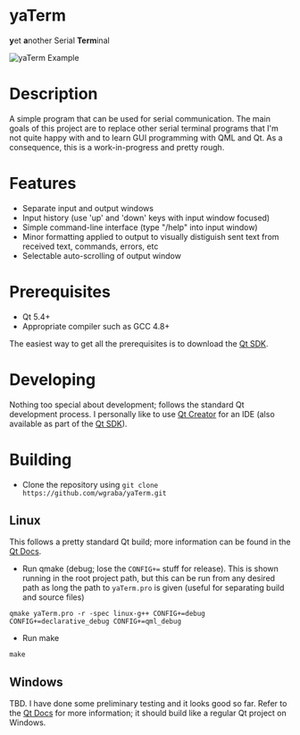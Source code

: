 yaTerm
======

**y**et **a**nother Serial **Term**inal

![yaTerm Example](https://lh5.googleusercontent.com/-TNKHbdOqvWM/VK4kNwvnhnI/AAAAAAAAD44/gLz8Ti9Kg5s/w642-h520-no/yaTerm_screenshot.png)

Description
===========

A simple program that can be used for serial communication. The main goals of this 
project are to replace other serial terminal programs that I'm not quite happy 
with and to learn GUI programming with QML and Qt. As a consequence, this
is a work-in-progress and pretty rough.

Features
========

* Separate input and output windows
* Input history (use 'up' and 'down' keys with input window focused)
* Simple command-line interface (type "/help" into input window)
* Minor formatting applied to output to visually distiguish sent text from received text, commands, errors, etc
* Selectable auto-scrolling of output window

Prerequisites
=============

* Qt 5.4+
* Appropriate compiler such as GCC 4.8+

The easiest way to get all the prerequisites is to download the [Qt SDK](http://qt-project.org/downloads).

Developing
==========

Nothing too special about development; follows the standard Qt development process. I personally like to use [Qt Creator](http://qt-project.org/wiki/Category:Tools::QtCreator) for an IDE (also available as part of the [Qt SDK](http://qt-project.org/downloads)).

Building
========

* Clone the repository using `git clone https://github.com/wgraba/yaTerm.git`

Linux
-----

This follows a pretty standard Qt build; more information can be found in the [Qt Docs](http://qt-project.org/doc/).

* Run qmake (debug; lose the `CONFIG+=` stuff for release). This is shown running in the root project path, but this can be run from any desired path as long the path to `yaTerm.pro` is given (useful for separating build and source files)

```
qmake yaTerm.pro -r -spec linux-g++ CONFIG+=debug CONFIG+=declarative_debug CONFIG+=qml_debug
```

* Run make

```
make
```

Windows
-------

TBD. I have done some preliminary testing and it looks good so far. Refer to the [Qt Docs](http://qt-project.org/doc/) for more information; it should build like a regular Qt project on Windows.
